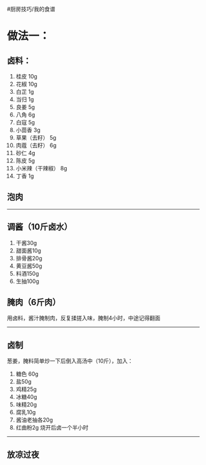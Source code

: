 #厨房技巧/我的食谱 
# 做法一：

## 卤料：
1. 桂皮 10g
2. 花椒 10g
3. 白芷 1g
4. 当归 1g
5. 良姜 5g
6. 八角 6g
7. 白寇 5g
8. 小茴香 3g
9. 草果（去籽） 5g
10. 肉蔻（去籽） 6g
11. 砂仁 4g
12. 陈皮 5g
13. 小米辣（干辣椒） 8g
14. 丁香 1g
## 泡肉
---
## 调酱（10斤卤水）
1. 干酱30g
2. 甜面酱10g
3. 排骨酱20g
4. 黄豆酱50g
5. 料酒150g
6. 生抽100g
## 腌肉（6斤肉）
用卤料，酱汁腌制肉，反复揉搓入味，腌制4小时，中途记得翻面

---
## 卤制

葱姜，腌料简单炒一下后倒入高汤中（10斤），加入：
1. 糖色 60g
2. 盐50g
3. 鸡精25g
4. 冰糖40g
5. 味精20g
6. 腐乳10g
7. 酱油老抽各20g
8. 红曲粉2g
烧开后卤一个半小时
---
## 放凉过夜